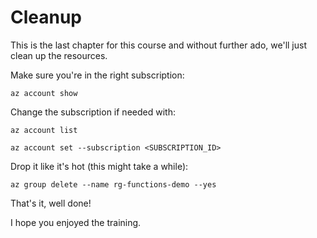 # Cleanup

This is the last chapter for this course and without further ado, we'll just clean up the resources.

Make sure you're in the right subscription:

```shell
az account show
```

Change the subscription if needed with:

```shell
az account list
```

```shell
az account set --subscription <SUBSCRIPTION_ID>
```

Drop it like it's hot (this might take a while):

```shell
az group delete --name rg-functions-demo --yes
```

That's it, well done!

I hope you enjoyed the training.
